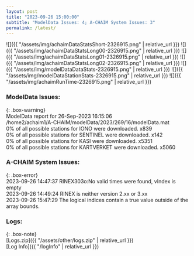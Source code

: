 ```yaml
---
layout: post
title: "2023-09-26 15:00:00"
subtitle: "ModelData Issues: 4; A-CHAIM System Issues: 3"
permalink: /latest/
---
```


![]({{ "/assets/img/achaimDataStatsShort-2326915.png" | relative_url }})
![]({{ "/assets/img/achaimDataStatsLong00-2326915.png" | relative_url }})
![]({{ "/assets/img/achaimDataStatsLong01-2326915.png" | relative_url }})
![]({{ "/assets/img/achaimDataStatsLong02-2326915.png" | relative_url }})
![]({{ "/assets/img/modelDataDataStats-2326915.png" | relative_url }})
![]({{ "/assets/img/modelDataStationStats-2326915.png" | relative_url }})
![]({{ "/assets/img/achaimRunTime-2326915.png" | relative_url }})


### ModelData Issues:  
  
{: .box-warning}  
 ModelData report for 26-Sep-2023 16:15:06   
 /home2/achaim1/A-CHAIM/modelData/2023/269/16/modelData.mat   
 0% of all possible stations for IONO were downloaded. x839   
 0% of all possible stations for SENTINEL were downloaded. x142   
 0% of all possible stations for KASI were downloaded. x5351   
 0% of all possible stations for KARTVERKET were downloaded. x5060   
  
### A-CHAIM System Issues:  
  
{: .box-error}  
2023-09-26 14:47:37 RINEX303o:No valid times were found, vIndex is empty  
2023-09-26 14:49:24 RINEX is neither version 2.xx or 3.xx  
2023-09-26 15:47:29 The logical indices contain a true value outside of the array bounds.  

### Logs:  
  
{: .box-note}  
[Logs.zip]({{ "/assets/other/logs.zip" | relative_url }})  
[Log Info]({{ "/logInfo" | relative_url }})  
